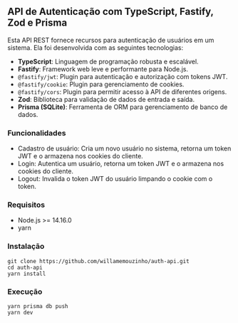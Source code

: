 ## API de Autenticação com TypeScript, Fastify, Zod e Prisma

Esta API REST fornece recursos para autenticação de usuários em um sistema. Ela foi desenvolvida com as seguintes tecnologias:

- **TypeScript**: Linguagem de programação robusta e escalável.
- **Fastify**: Framework web leve e performante para Node.js.
- `@fastify/jwt`: Plugin para autenticação e autorização com tokens JWT.
- `@fastify/cookie`: Plugin para gerenciamento de cookies.
- `@fastify/cors`: Plugin para permitir acesso à API de diferentes origens.
- **Zod**: Biblioteca para validação de dados de entrada e saída.
- **Prisma (SQLite)**: Ferramenta de ORM para gerenciamento de banco de dados.

### Funcionalidades

- Cadastro de usuário: Cria um novo usuário no sistema, retorna um token JWT e o armazena nos cookies do cliente.
- Login: Autentica um usuário, retorna um token JWT e o armazena nos cookies do cliente.
- Logout: Invalida o token JWT do usuário limpando o cookie com o token.

### Requisitos

- Node.js >= 14.16.0
- yarn

### Instalação

```
git clone https://github.com/willamemouzinho/auth-api.git
cd auth-api
yarn install
```

### Execução

```
yarn prisma db push
yarn dev
```

<!--
-->
